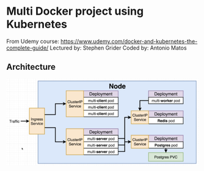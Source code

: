 # Multi Docker project using Kubernetes

From Udemy course: https://www.udemy.com/docker-and-kubernetes-the-complete-guide/
Lectured by: Stephen Grider
Coded by: Antonio Matos

## Architecture
![Multi Docker architecture using Kubernetes](https://github.com/acxmatos/multi-docker-kubernetes/blob/master/architecture.png)
